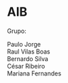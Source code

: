 # AIB

Grupo:

Paulo Jorge  
Raul Vilas Boas  
Bernardo Silva  
César Ribeiro  
Mariana Fernandes   
